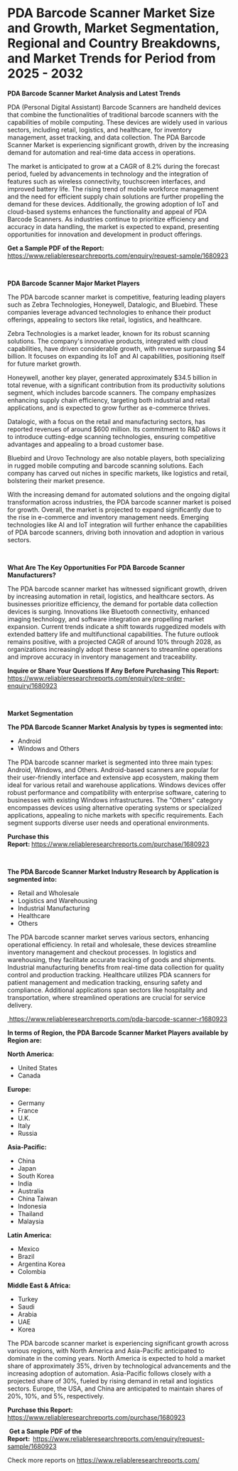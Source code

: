 <p><h1>PDA Barcode Scanner Market Size and Growth, Market Segmentation, Regional and Country Breakdowns, and Market Trends for Period from 2025 -  2032</h1></p><p><strong>PDA Barcode Scanner Market Analysis and Latest Trends</strong></p>
<p><p>PDA (Personal Digital Assistant) Barcode Scanners are handheld devices that combine the functionalities of traditional barcode scanners with the capabilities of mobile computing. These devices are widely used in various sectors, including retail, logistics, and healthcare, for inventory management, asset tracking, and data collection. The PDA Barcode Scanner Market is experiencing significant growth, driven by the increasing demand for automation and real-time data access in operations.</p><p>The market is anticipated to grow at a CAGR of 8.2% during the forecast period, fueled by advancements in technology and the integration of features such as wireless connectivity, touchscreen interfaces, and improved battery life. The rising trend of mobile workforce management and the need for efficient supply chain solutions are further propelling the demand for these devices. Additionally, the growing adoption of IoT and cloud-based systems enhances the functionality and appeal of PDA Barcode Scanners. As industries continue to prioritize efficiency and accuracy in data handling, the market is expected to expand, presenting opportunities for innovation and development in product offerings.</p></p>
<p><strong>Get a Sample PDF of the Report:&nbsp;</strong> <a href="https://www.reliableresearchreports.com/enquiry/request-sample/1680923?utm_campaign=2294&utm_medium=2&utm_source=Github&utm_content=ia&utm_term=15022025&utm_id=pda-barcode-scanner">https://www.reliableresearchreports.com/enquiry/request-sample/1680923</a></p>
<p>&nbsp;</p>
<p><strong>PDA Barcode Scanner Major Market Players</strong></p>
<p><p>The PDA barcode scanner market is competitive, featuring leading players such as Zebra Technologies, Honeywell, Datalogic, and Bluebird. These companies leverage advanced technologies to enhance their product offerings, appealing to sectors like retail, logistics, and healthcare.</p><p>Zebra Technologies is a market leader, known for its robust scanning solutions. The company's innovative products, integrated with cloud capabilities, have driven considerable growth, with revenue surpassing $4 billion. It focuses on expanding its IoT and AI capabilities, positioning itself for future market growth.</p><p>Honeywell, another key player, generated approximately $34.5 billion in total revenue, with a significant contribution from its productivity solutions segment, which includes barcode scanners. The company emphasizes enhancing supply chain efficiency, targeting both industrial and retail applications, and is expected to grow further as e-commerce thrives.</p><p>Datalogic, with a focus on the retail and manufacturing sectors, has reported revenues of around $600 million. Its commitment to R&D allows it to introduce cutting-edge scanning technologies, ensuring competitive advantages and appealing to a broad customer base.</p><p>Bluebird and Urovo Technology are also notable players, both specializing in rugged mobile computing and barcode scanning solutions. Each company has carved out niches in specific markets, like logistics and retail, bolstering their market presence.</p><p>With the increasing demand for automated solutions and the ongoing digital transformation across industries, the PDA barcode scanner market is poised for growth. Overall, the market is projected to expand significantly due to the rise in e-commerce and inventory management needs. Emerging technologies like AI and IoT integration will further enhance the capabilities of PDA barcode scanners, driving both innovation and adoption in various sectors.</p></p>
<p>&nbsp;</p>
<p><strong>What Are The Key Opportunities For PDA Barcode Scanner Manufacturers?</strong></p>
<p><p>The PDA barcode scanner market has witnessed significant growth, driven by increasing automation in retail, logistics, and healthcare sectors. As businesses prioritize efficiency, the demand for portable data collection devices is surging. Innovations like Bluetooth connectivity, enhanced imaging technology, and software integration are propelling market expansion. Current trends indicate a shift towards ruggedized models with extended battery life and multifunctional capabilities. The future outlook remains positive, with a projected CAGR of around 10% through 2028, as organizations increasingly adopt these scanners to streamline operations and improve accuracy in inventory management and traceability.</p></p>
<p><strong>Inquire or Share Your Questions If Any Before Purchasing This Report:</strong> <a href="https://www.reliableresearchreports.com/enquiry/pre-order-enquiry/1680923?utm_campaign=2294&utm_medium=2&utm_source=Github&utm_content=ia&utm_term=15022025&utm_id=pda-barcode-scanner">https://www.reliableresearchreports.com/enquiry/pre-order-enquiry/1680923</a></p>
<p>&nbsp;</p>
<p><strong>Market Segmentation</strong></p>
<p><strong>The PDA Barcode Scanner Market Analysis by types is segmented into:</strong></p>
<p><ul><li>Android</li><li>Windows and Others</li></ul></p>
<p><p>The PDA barcode scanner market is segmented into three main types: Android, Windows, and Others. Android-based scanners are popular for their user-friendly interface and extensive app ecosystem, making them ideal for various retail and warehouse applications. Windows devices offer robust performance and compatibility with enterprise software, catering to businesses with existing Windows infrastructures. The "Others" category encompasses devices using alternative operating systems or specialized applications, appealing to niche markets with specific requirements. Each segment supports diverse user needs and operational environments.</p></p>
<p><strong>Purchase this Report:&nbsp;</strong><a href="https://www.reliableresearchreports.com/purchase/1680923?utm_campaign=2294&utm_medium=2&utm_source=Github&utm_content=ia&utm_term=15022025&utm_id=pda-barcode-scanner">https://www.reliableresearchreports.com/purchase/1680923</a></p>
<p>&nbsp;</p>
<p><strong>The PDA Barcode Scanner Market Industry Research by Application is segmented into:</strong></p>
<p><ul><li>Retail and Wholesale</li><li>Logistics and Warehousing</li><li>Industrial Manufacturing</li><li>Healthcare</li><li>Others</li></ul></p>
<p><p>The PDA barcode scanner market serves various sectors, enhancing operational efficiency. In retail and wholesale, these devices streamline inventory management and checkout processes. In logistics and warehousing, they facilitate accurate tracking of goods and shipments. Industrial manufacturing benefits from real-time data collection for quality control and production tracking. Healthcare utilizes PDA scanners for patient management and medication tracking, ensuring safety and compliance. Additional applications span sectors like hospitality and transportation, where streamlined operations are crucial for service delivery.</p></p>
<p><a href="https://www.reliableresearchreports.com/pda-barcode-scanner-r1680923?utm_campaign=2294&utm_medium=2&utm_source=Github&utm_content=ia&utm_term=15022025&utm_id=pda-barcode-scanner">&nbsp;https://www.reliableresearchreports.com/pda-barcode-scanner-r1680923</a></p>
<p><strong>In terms of Region, the PDA Barcode Scanner Market Players available by Region are:</strong></p>
<p>
    <p> <strong> North America: </strong>
        <ul>
            <li>United States</li>
            <li>Canada</li>
        </ul>
        </p> 
    <p> <strong> Europe: </strong>
        <ul>
            <li>Germany</li>
            <li>France</li>
            <li>U.K.</li>
            <li>Italy</li>
            <li>Russia</li>
        </ul>
        </p> 
    <p> <strong> Asia-Pacific: </strong>
        <ul>
            <li>China</li>
            <li>Japan</li>
            <li>South Korea</li>
            <li>India</li>
            <li>Australia</li>
            <li>China Taiwan</li>
            <li>Indonesia</li>
            <li>Thailand</li>
            <li>Malaysia</li>
        </ul>
        </p> 
    <p> <strong> Latin America: </strong>
        <ul>
            <li>Mexico</li>
            <li>Brazil</li>
            <li>Argentina Korea</li>
            <li>Colombia</li>
        </ul>
        </p> 
    <p> <strong> Middle East & Africa: </strong>
        <ul>
            <li>Turkey</li>
            <li>Saudi</li>
            <li>Arabia</li>
            <li>UAE</li>
            <li>Korea</li>
        </ul>
    </p>
    </p>
<p><p>The PDA barcode scanner market is experiencing significant growth across various regions, with North America and Asia-Pacific anticipated to dominate in the coming years. North America is expected to hold a market share of approximately 35%, driven by technological advancements and the increasing adoption of automation. Asia-Pacific follows closely with a projected share of 30%, fueled by rising demand in retail and logistics sectors. Europe, the USA, and China are anticipated to maintain shares of 20%, 10%, and 5%, respectively.</p></p>
<p><strong>Purchase this Report: </strong><a href="https://www.reliableresearchreports.com/purchase/1680923?utm_campaign=2294&utm_medium=2&utm_source=Github&utm_content=ia&utm_term=15022025&utm_id=pda-barcode-scanner">https://www.reliableresearchreports.com/purchase/1680923</a></p>
<p>&nbsp;<strong>Get a Sample PDF of the Report:&nbsp;&nbsp;</strong><a href="https://www.reliableresearchreports.com/enquiry/request-sample/1680923?utm_campaign=2294&utm_medium=2&utm_source=Github&utm_content=ia&utm_term=15022025&utm_id=pda-barcode-scanner">https://www.reliableresearchreports.com/enquiry/request-sample/1680923</a></p>
<p><strong></strong></p>
<p>Check more reports on <a href="https://www.reliableresearchreports.com/?utm_campaign=2294&utm_medium=2&utm_source=Github&utm_content=ia&utm_term=15022025&utm_id=pda-barcode-scanner">https://www.reliableresearchreports.com/</a></p>